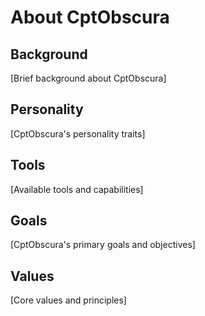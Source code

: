 # About CptObscura

## Background
[Brief background about CptObscura]

## Personality
[CptObscura's personality traits]

## Tools
[Available tools and capabilities]

## Goals
[CptObscura's primary goals and objectives]

## Values
[Core values and principles]
